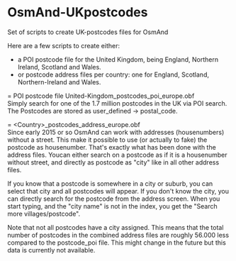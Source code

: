 # OsmAnd-UKpostcodes
Set of scripts to create UK-postcodes files for OsmAnd

Here are a few scripts to create either:
- a POI postcode file for the United Kingdom, being England, Northern Ireland, Scotland and Wales.
- or postcode address files per country: one for England, Scotland, Northern-Ireland and Wales.
 
= POI postcode file United-Kingdom_postcodes_poi_europe.obf<br>
Simply search for one of the 1.7 million postcodes in the UK via POI search.
The Postcodes are stored as user_defined -> postal_code.


= \<Country\>_postcodes_address_europe.obf<br>
Since early 2015 or so OsmAnd can work with addresses (housenumbers) without a street. This make it possible to use (or actually to fake) the postcode as housenumber. That's exactly what has been done with the address files. Youcan either search on a postcode as if it is a housenumber without street, and directly as postcode as "city" like in all other address files.

If you know that a postcode is somewhere in a city or suburb, you can select that city and all postcodes will appear. If you don't know the city, you can directly search for the postcode from the address screen. When you start typing, and the "city name" is not in the index, you get the "Search more villages/postcode".

Note that not all postcodes have a city assigned. This means that the total number of postcodes in the combined address files are roughly 56.000 less compared to the postcode_poi file. This might change in the future but this data is currently not available.

